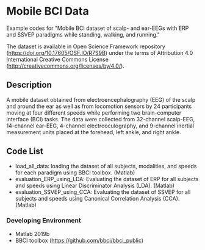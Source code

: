 # Mobile BCI Data

Example codes for "Mobile BCI dataset of scalp- and ear-EEGs with ERP and SSVEP paradigms while standing, walking, and running."

The dataset is available in Open Science Framework repository (https://doi.org/10.17605/OSF.IO/R7S9B) under the terms of Attribution 4.0 International Creative Commons License (http://creativecommons.org/licenses/by/4.0/).


## Description
A mobile dataset obtained from electroencephalography (EEG) of the scalp and around the ear as well as from locomotion sensors by 24 participants moving at four different speeds while performing two brain-computer interface (BCI) tasks. The data were collected from 32-channel scalp-EEG, 14-channel ear-EEG, 4-channel electrooculography, and 9-channel inertial measurement units placed at the forehead, left ankle, and right ankle.

## Code List
- load_all_data: loading the dataset of all subjects, modalities, and speeds for each paradigm using BBCI toolbox. (Matlab)
- evaluation_ERP_using_LDA: Evaluating the dataset of ERP for all subjects and speeds using Linear Discriminator Analysis (LDA). (Matlab)
- evaluation_SSVEP_using_CCA: Evaluating the dataset of SSVEP for all subjects and speeds using Canonical Correlation Analysis (CCA). (Matlab)

### Developing Environment
- Matlab 2019b
- BBCI toolbox (https://github.com/bbci/bbci_public)
